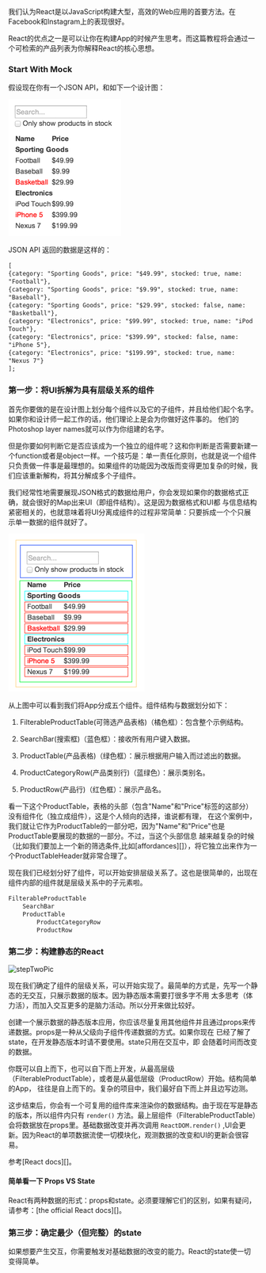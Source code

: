 我们认为React是以JavaScript构建大型，高效的Web应用的首要方法。在Facebook和Instagram上的表现很好。

React的优点之一是可以让你在构建App的时候产生思考。而这篇教程将会通过一个可检索的产品列表为你解释React的核心思想。

### Start With Mock

假设现在你有一个JSON API，和如下一个设计图：

![Mock Pic](/images/mock.png)

JSON API 返回的数据是这样的：
```
[
{category: "Sporting Goods", price: "$49.99", stocked: true, name: "Football"},
{category: "Sporting Goods", price: "$9.99", stocked: true, name: "Baseball"},
{category: "Sporting Goods", price: "$29.99", stocked: false, name: "Basketball"},
{category: "Electronics", price: "$99.99", stocked: true, name: "iPod Touch"},
{category: "Electronics", price: "$399.99", stocked: false, name: "iPhone 5"},
{category: "Electronics", price: "$199.99", stocked: true, name: "Nexus 7"}
];
```

### 第一步：将UI拆解为具有层级关系的组件

首先你要做的是在设计图上划分每个组件以及它的子组件，并且给他们起个名字。如果你和设计师一起工作的话，他们理论上是会为你做好这件事的。
他们的Photoshop layer names就可以作为你组建的名字。

但是你要如何判断它是否应该成为一个独立的组件呢？这和你判断是否需要新建一个function或者是object一样。一个技巧是：单一责任化原则，也就是说一个组件只负责做一件事是最理想的。如果组件的功能因为改版而变得更加复杂的时候，我们应该重新解构，将其分解成多个子组件。

我们经常性地需要展现JSON格式的数据给用户，你会发现如果你的数据格式正确，就会很好的Map出来UI（即组件结构）。这是因为数据格式和UI都
与信息结构紧密相关的，也就意味着将UI分离成组件的过程非常简单：只要拆成一个个只展示单一数据的组件就好了。

![decomposed](images/decomposed.png)

从上图中可以看到我们将App分成五个组件。组件结构与数据划分如下：

1. FilterableProductTable(可筛选产品表格)（橘色框）：包含整个示例结构。

2. SearchBar(搜索框)（蓝色框）：接收所有用户键入数据。

3. ProductTable(产品表格)（绿色框）：展示根据用户输入而过滤出的数据。

4. ProductCategoryRow(产品类别行)（蓝绿色）：展示类别名。

5. ProductRow(产品行)（红色框）：展示产品名。

看一下这个ProductTable，表格的头部（包含"Name"和"Price"标签的这部分）没有组件化（独立成组件），这是个人倾向的选择，谁说都有理，
在这个案例中，我们就让它作为ProductTable的一部分吧，因为"Name"和"Price"也是ProductTable要展现的数据的一部分。不过，当这个头部信息
越来越复杂的时候（比如我们要加上一个新的筛选条件,比如[affordances][]），将它独立出来作为一个ProductTableHeader就非常合理了。

现在我们已经划分好了组件，可以开始安排层级关系了。这也是很简单的，出现在组件内部的组件就是层级关系中的子元素啦。

    FilterableProductTable
        SearchBar
        ProductTable
            ProductCategoryRow
            ProductRow

### 第二步：构建静态的React

![stepTwoPic]()

现在我们确定了组件的层级关系，可以开始实现了。最简单的方式是，先写一个静态的无交互，只展示数据的版本。因为静态版本需要打很多字不用
太多思考（体力活），而加入交互更多的是脑力活动。所以分开来做比较好。

创建一个展示数据的静态版本应用，你应该尽量复用其他组件并且通过props来传递数据。props是一种从父级向子组件传递数据的方式。如果你现在
已经了解了state，在开发静态版本时请不要使用。state只用在交互中，即 会随着时间而改变的数据。

你既可以自上而下，也可以自下而上开发，从最高层级（FilterableProductTable），或者是从最低层级（ProductRow）开始。结构简单的App，
往往是自上而下的。复杂的项目中，我们最好自下而上并且边写边测。

这步结束后，你会有一个可复用的组件库来渲染你的数据结构。由于现在写是静态的版本，所以组件内只有 `render()` 方法。最上层组件（FilterableProductTable）会将数据放在props里。基础数据改变并再次调用 `ReactDOM.render()` ,UI会更新。因为React的单项数据流使一切模块化，观测数据的改变和UI的更新会很容易。

参考[React docs][]。

#### 简单看一下 Props VS State

React有两种数据的形式：props和state。必须要理解它们的区别，如果有疑问，请参考：[the official React docs][]。

### 第三步：确定最少（但完整）的state

如果想要产生交互，你需要触发对基础数据的改变的能力。React的state使一切变得简单。





